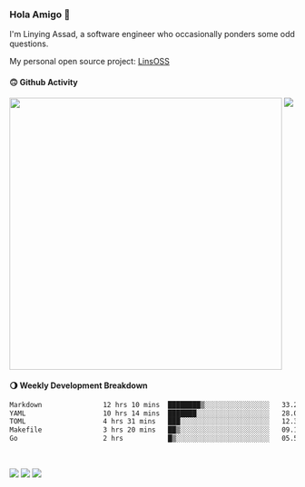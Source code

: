 ### Hola Amigo 🤣   

I'm Linying Assad, a software engineer who occasionally ponders some odd questions.  

My personal open source project: [LinsOSS](https://github.com/linsoss)
 
#### 🙃 Github Activity 
<div>
  <img src="https://github-readme-stats.vercel.app/api?username=al-assad&show_icons=true" align="top" style="display: inline-block;" width="480"/>
  <img src="https://github-readme-stats.vercel.app/api/top-langs/?username=al-assad&hide=css,html&langs_count=8&layout=compact" align="top" style="display: inline-block;"/>
</div>

#### 🌖 Weekly Development Breakdown
<!--START_SECTION:waka-->

```txt
Markdown               12 hrs 10 mins  ████████▒░░░░░░░░░░░░░░░░   33.29 %
YAML                   10 hrs 14 mins  ███████░░░░░░░░░░░░░░░░░░   28.02 %
TOML                   4 hrs 31 mins   ███░░░░░░░░░░░░░░░░░░░░░░   12.37 %
Makefile               3 hrs 20 mins   ██▒░░░░░░░░░░░░░░░░░░░░░░   09.13 %
Go                     2 hrs           █▒░░░░░░░░░░░░░░░░░░░░░░░   05.50 %
```

<!--END_SECTION:waka-->

<br>

<a href="https://twitter.com/Alassad_dev"><img src="https://img.shields.io/badge/Twitter-@Alassad__dev-blue?style=flat&logo=twitter" /></a>
<a href="https://t.me/alassad_dev"><img src="https://img.shields.io/badge/Telegram-@alassad__dev-orange?style=flat&logo=telegram" /></a>
<a href="https://al-assad.github.io"><img src="https://img.shields.io/badge/Blogs-Linying_Assad's_Blog-yellow?style=flat&logo=github" /></a>

